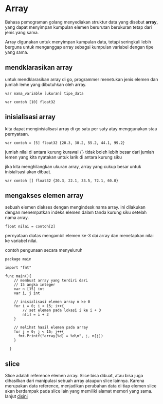 # Array

Bahasa pemograman golang menyediakan struktur data yang disebut **array**, yang dapat menyimpan kumpulan elemen berurutan berukuran tetap dari jenis yang sama.

Array digunakan untuk menyimpan kumpulan data, tetapi seringkali lebih berguna untuk menganggap array sebagai kumpulan variabel dengan tipe yang sama.

## mendklarasikan array

untuk mendklarasikan array di go, programmer menetukan jenis elemen dan jumlah leme yang dibutuhkan oleh array.

```
var nama_variable [ukuran] tipe_data
```

```golang
var contoh [10] float32
```

## inisialisasi array

kita dapat menginisialisasi array di go satu per saty atay menggunakan stau pernyataan.

```golang
var contoh = [5] float32 {20.3, 30.2, 55.2, 44.1, 99.2}
```

jumlah nilai di antara kurung kurawal ``{}`` tidak boleh lebih besar dari jumlah lemen yang kita nyatakan untuk larik di antara kurung siku

jika kita menghilangkan ukuran array, array yang cukup besar untuk inisialisasi akan dibuat.

```golang
var contoh [] float32 {20.3, 22.1, 33.5, 72.1, 60.0}
```

## mengakses elemen array

sebuah elemen diakses dengan mengindesk nama array. ini dilakukan dengan menempatkan indeks elemen dalam tanda kurung siku setelah nama array.

```golang
float nilai = contoh[2]
```

pernyataan diatas mengambil elemen ke-3 dai array dan menetapkan nilai ke variabel nilai. 

contoh pengunaan secara menyeluruh
```gloang
package main

import "fmt"

func main(){
    // membuat array yang terdiri dari
    // 15 angka integer
    var n [15] int
    var i, j int

    // inisialisasi elemen array n ke 0
    for i = 0; i < 15; i++{
        // set elemen pada lokasi i ke i + 3
        n[i] = i + 3
    }
    
    // melihat hasil elemen pada array
    for j = 0; j < 15; j++{
      fmt.Printf("array[%d] = %d\n", j, n[j])
    }
    
  }
```

## slice

Slice adalah reference elemen array. Slice bisa dibuat, atau bisa juga dihasilkan dari manipulasi sebuah array ataupun slice lainnya. Karena merupakan data reference, menjadikan perubahan data di tiap elemen slice akan berdampak pada slice lain yang memiliki alamat memori yang sama. lanjut [disini](SLICE.md)
